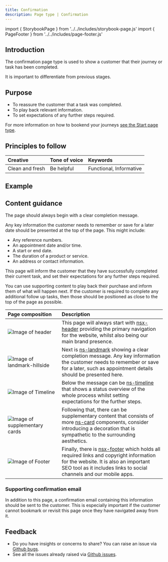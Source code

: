 ```yaml
---
title: Confirmation
description: Page type | Confirmation
---
```


import { StorybookPage } from '../../includes/storybook-page.js'
import { PageFooter } from '../../includes/page-footer.js'

## Introduction

The confirmation page type is used to show a customer that their journey or task has been completed. 

It is important to differentiate from previous stages.

## Purpose

* To reassure the customer that a task was completed.
* To play back relevant information.
* To set expectations of any further steps required.

For more information on how to bookend your journeys [see the Start page type](page-types/start.md).

## Principles to follow

| Creative | Tone of voice | Keywords |
| :--- | :--- | :--- |
| Clean and fresh | Be helpful | Functional, Informative |

## Example

<StorybookPage story="examples-page-types--confirmation"></StorybookPage>

## Content guidance

The page should always begin with a clear completion message.

Any key information the customer needs to remember or save for a later date should be presented at the top of the page. This might include:

* Any reference numbers.
* An appointment date and/or time.
* A start or end date.
* The duration of a product or service.
* An address or contact information.

This page will inform the customer that they have successfully completed their current task, and set their expectations for any further steps required. 

You can use supporting content to play back their purchase and inform them of what will happen next. If the customer is required to complete any additional follow up tasks, then those should be positioned as close to the top of the page as possible.

| Page&nbsp;composition | Description |
| :--- | :--- |
| ![Image of header](https://user-images.githubusercontent.com/78355810/121555708-250d1f00-ca0b-11eb-86b9-df4a65ccfb60.png) | This page will always start with [nsx-header](/components/nsx-header.md) providing the primary navigation for the website, whilst also being our main brand presence. |
| ![Image of landmark-hillside](https://user-images.githubusercontent.com/78355810/122067713-b6093f00-cdeb-11eb-8ee8-8b07c8c71bdf.png) | Next is [ns-landmark](/components/ns-landmark.md) showing a clear completion message. Any key information the customer needs to remember or save for a later, such as appointment details should be presented here. |
| ![Image of Timeline](https://user-images.githubusercontent.com/78355810/122087289-74cd5b00-cdfc-11eb-9171-18647c95b75f.png) | Below the message can be [ns-timeline](/components/ns-timeline.md) that shows a status overview of the whole process whilst setting expectations for the further steps. |
| ![Image of supplementary cards](https://user-images.githubusercontent.com/78355810/122088757-f83b7c00-cdfd-11eb-82cc-7bf553156b1a.png) | Following that, there can be supplementary content that consists of more [ns-card](/components/ns-card.md) components, consider introducing a decoration that is sympathetic to the surrounding aesthetics. |
| ![Image of Footer](https://user-images.githubusercontent.com/78355810/121567323-57704980-ca16-11eb-9951-598055b9808c.png) | Finally, there is [nsx-footer](/components/nsx-footer.md) which holds all required links and copyright information for the website. It is also an important SEO tool as it includes links to social channels and our mobile apps. |

### Supporting confirmation email

In addition to this page, a confirmation email containing this information should be sent to the customer. This is especially important if the customer cannot bookmark or revisit this page once they have navigated away from it.

## Feedback

* Do you have insights or concerns to share? You can raise an issue via [Github bugs](https://github.com/ConnectedHomes/nucleus/issues/new?assignees=&labels=Bug&template=a--bug-report.md&title=[bug]%20[page-type-confirmation]).
* See all the issues already raised via [Github issues](https://github.com/connectedHomes/nucleus/issues?utf8=%E2%9C%93&q=is%3Aopen+is%3Aissue+label%3ABug+[page-type-confirmation]).

<PageFooter></PageFooter>
